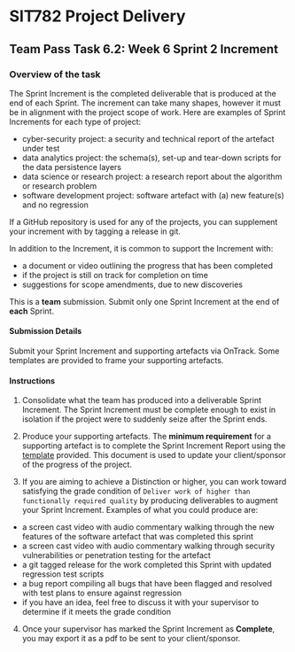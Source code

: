 <div id="banner"></div>

# SIT782 Project Delivery
## Team Pass Task 6.2: Week 6 Sprint 2 Increment

### Overview of the task
The Sprint Increment is the completed deliverable that is produced at the end of each Sprint. The increment can take many shapes, however it must be in alignment with the project scope of work. Here are examples of Sprint Increments for each type of project:

* cyber-security project: a security and technical report of the artefact under test
* data analytics project: the schema(s), set-up and tear-down scripts for the data persistence layers
* data science or research project: a research report about the algorithm or research problem
* software development project: software artefact with (a) new feature(s) and no regression

If a GitHub repository is used for any of the projects, you can supplement your increment with by tagging a release in git.

In addition to the Increment, it is common to support the Increment with:

* a document or video outlining the progress that has been completed
* if the project is still on track for completion on time
* suggestions for scope amendments, due to new discoveries

This is a **team** submission. Submit only one Sprint Increment at the end of **each** Sprint.

#### Submission Details
Submit your Sprint Increment and supporting artefacts via OnTrack. Some templates are provided to frame your supporting artefacts.

#### Instructions

1. Consolidate what the team has produced into a deliverable Sprint Increment. The Sprint Increment must be complete enough to exist in isolation if the project were to suddenly seize after the Sprint ends.

2. Produce your supporting artefacts. The **minimum requirement** for a supporting artefact is to complete the Sprint Increment Report using the [template](https://deakin365.sharepoint.com/:f:/s/SIT782-t1-2018/EjtriPJQ6B1NuMrb9WI59oMB_UKn0Ui6ewP4ONJTzmFVLg?e=rp2vwG) provided. This document is used to update your client/sponsor of the progress of the project.

3. If you are aiming to achieve a Distinction or higher, you can work toward satisfying the grade condition of `Deliver work of higher than functionally required quality` by producing deliverables to augment your Sprint Increment. Examples of what you could produce are:

* a screen cast video with audio commentary walking through the new features of the software artefact that was completed this sprint
* a screen cast video with audio commentary walking through security vulnerabilities or penetration testing for the artefact
* a git tagged release for the work completed this Sprint with updated regression test scripts
* a bug report compiling all bugs that have been flagged and resolved with test plans to ensure against regression
* if you have an idea, feel free to discuss it with your supervisor to determine if it meets the grade condition

4. Once your supervisor has marked the Sprint Increment as **Complete**, you may export it as a pdf to be sent to your client/sponsor.

<div style="page-break-after:always;"></div>
